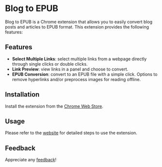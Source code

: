# Blog to EPUB

Blog to EPUB is a Chrome extension that allows you to easily convert blog posts and articles to EPUB format. This extension provides the following features:

## Features
- __Select Multiple Links__: select multiple links from a webpage directly through single clicks or double clicks.
- __Link Preview__: view links in a panel and choose to convert.
- __EPUB Conversion__: convert to an EPUB file with a simple click. Options to remove hyperlinks and/or preprocess images for reading offline.

## Installation
Install the extension from the [Chrome Web Store](https://chromewebstore.google.com/detail/ffolllebnagcedlagopfobpaohndjbmb).

## Usage
Please refer to the [website](https://blog2epub.vercel.app/) for detailed steps to use the extension.

## Feedback
Appreciate any [feedback](https://forms.gle/RjyEXHSpriYWRRz3A)!